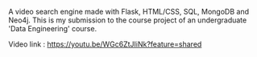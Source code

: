 A video search engine made with Flask, HTML/CSS, SQL, MongoDB and Neo4j. This is my submission to the course project of an undergraduate 'Data Engineering' course.

Video link :  https://youtu.be/WGc6ZtJIiNk?feature=shared

